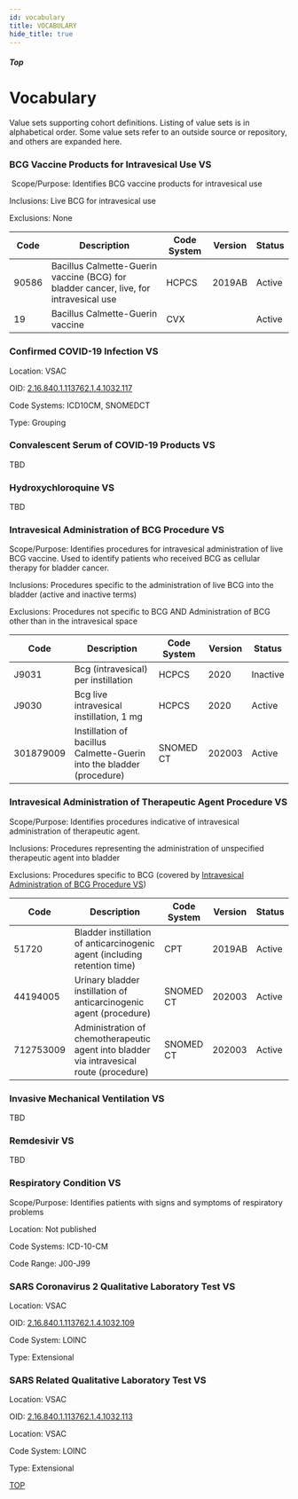 ```yaml
---
id: vocabulary
title: VOCABULARY
hide_title: true
---
```


##### Top

# Vocabulary

Value sets supporting cohort definitions. Listing of value sets is in alphabetical order. Some value sets refer to an outside source or repository, and others are expanded here.

### BCG Vaccine Products for Intravesical Use​ VS
​
Scope/Purpose: Identifies BCG vaccine products for intravesical use

Inclusions: Live BCG for intravesical use

Exclusions: None

| Code | Description | Code System | Version | Status |
|-----|------|------|------|-----|
| 90586 | Bacillus Calmette-Guerin vaccine (BCG) for bladder cancer, live, for intravesical use​​ | HCPCS​ | 2019AB | Active
| ​19 | Bacillus Calmette-Guerin vaccine | CVX | ​ | Active


### Confirmed COVID-19 Infection VS

Location: VSAC

OID: [2.16.840.1.113762.1.4.1032.117](https://vsac.nlm.nih.gov/valueset/2.16.840.1.113762.1.4.1032.117/expansion/20200410)

Code Systems: ICD10CM, SNOMEDCT

Type: Grouping

### Convalescent Serum of COVID-19 Products VS

TBD

### Hydroxychloroquine VS

TBD

### Intravesical Administration of BCG Procedure VS

Scope/Purpose: Identifies procedures for intravesical administration of live BCG vaccine. Used to identify patients who received BCG as cellular therapy for bladder cancer.

Inclusions: Procedures specific to the administration of live BCG into the bladder​ (active and inactive terms)

Exclusions: Procedures not specific to BCG​ AND Administration of BCG other than in the intravesical space

| Code | Description | Code System | Version | Status |
|-----|------|------|------|-----|
| J9031 | Bcg (intravesical) per instillation​ | HCPCS​ | 2020 | Inactive |
| J9030​ | Bcg live intravesical instillation, 1 mg​ | HCPCS | 2020​ | Active |
​301879009​ | Instillation of bacillus Calmette-Guerin into the bladder (procedure)​ | SNOMED CT | 202003​ | Active |

### Intravesical Administration of Therapeutic Agent Procedure VS

Scope/Purpose: Identifies procedures indicative of intravesical administration of therapeutic agent.

Inclusions: Procedures representing the administration of unspecified therapeutic agent into bladder

Exclusions: Procedures specific to BCG (covered by [Intravesical Administration of BCG Procedure VS](#intravesical-administration-of-bcg-procedure-vs))

| Code | Description | Code System | Version | Status |
|-----|------|------|------|-----|
| 51720 | Bladder instillation of anticarcinogenic agent (including retention time)​ | CPT​ | 2019AB | Active
| ​44194005 | Urinary bladder instillation of anticarcinogenic agent (procedure)​ | SNOMED CT | 202003​ | Active
| ​712753009 | Administration of chemotherapeutic agent into bladder via intravesical route (procedure) | SNOMED CT | 202003​ | Active

### Invasive Mechanical Ventilation VS

TBD

### Remdesivir VS

TBD

### Respiratory Condition VS

Scope/Purpose: Identifies patients with signs and symptoms of respiratory problems

Location: Not published

Code Systems: ICD-10-CM

Code Range: J00-J99


### SARS Coronavirus 2 Qualitative Laboratory Test VS

Location: VSAC

OID: [2.16.840.1.113762.1.4.1032.109](https://vsac.nlm.nih.gov/valueset/2.16.840.1.113762.1.4.1032.109/expansion/20200417)

Code System: LOINC

Type: Extensional

### SARS Related Qualitative Laboratory Test VS

Location: VSAC

OID: [2.16.840.1.113762.1.4.1032.113](https://vsac.nlm.nih.gov/valueset/2.16.840.1.113762.1.4.1032.113/expansion/20200410)

Location: VSAC

Code System: LOINC

Type: Extensional


[TOP](#top)